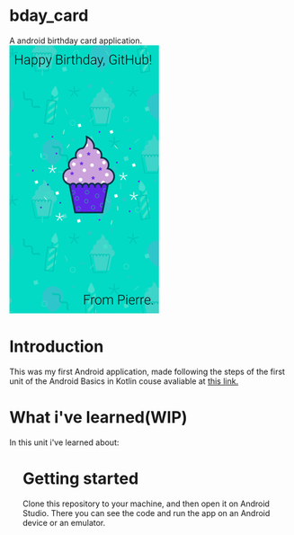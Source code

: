 # bday_card
A android birthday card application.
<br>
<img alt="bday" title="bday" src=".github/app.png" />

Introduction
==
This was my first Android application, made following the steps of the first unit of the Android Basics in Kotlin couse avaliable at 
[this link.](https://developer.android.com/courses/android-basics-kotlin/course)

What i've learned(WIP)
==
In this unit i've learned about:
<ul>

Getting started
==
Clone this repository to your machine, and then open it on Android Studio. There you can see the code and run the app on an Android device or an emulator.
